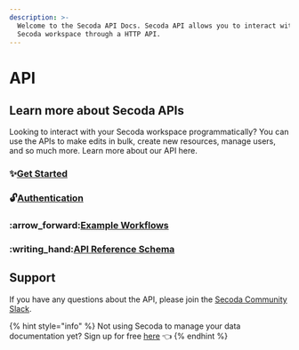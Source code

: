 ```yaml
---
description: >-
  Welcome to the Secoda API Docs. Secoda API allows you to interact with your
  Secoda workspace through a HTTP API.
---
```


# API

## Learn more about Secoda APIs <a href="#h_3a4bfd6458" id="h_3a4bfd6458"></a>

Looking to interact with your Secoda workspace programmatically? You can use the APIs to make edits in bulk, create new resources, manage users, and so much more. Learn more about our API here.&#x20;

### :sparkles:[Get Started](secoda-api/get-started.md) <a href="#h_3a4bfd6458" id="h_3a4bfd6458"></a>

### :unlock:[Authentication](secoda-api/authentication.md) <a href="#h_3a4bfd6458" id="h_3a4bfd6458"></a>

### :arrow\_forward:[Example Workflows](secoda-api/example-workflows.md) <a href="#h_3a4bfd6458" id="h_3a4bfd6458"></a>

### :writing\_hand:[API Reference Schema](secoda-api/api-reference/) <a href="#h_3a4bfd6458" id="h_3a4bfd6458"></a>

## Support

If you have any questions about the API, please join the [Secoda Community Slack](https://via.intercom.io/c?url=https%3A%2F%2Fjoin.slack.com%2Ft%2Fsecodacommunity%2Fshared_invite%2Fzt-mhnu278g-FktKZmZ51SDQtlu3NRAxqg\&h=13f5aaa171821956434fc25f4c759a803f98a84f-dssmg53d_11:24933\&l=d215b12164c764d92e3bca464c2434cae72f7a22-8270396).

{% hint style="info" %}
Not using Secoda to manage your data documentation yet? Sign up for free [here](https://app.secoda.co/) 👈
{% endhint %}
